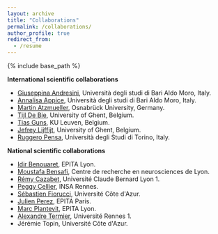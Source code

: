 ```yaml
---
layout: archive
title: "Collaborations"
permalink: /collaborations/
author_profile: true
redirect_from:
  - /resume
---
```


{% include base_path %}

**International scientific collaborations**
* <a href="https://kdde.di.uniba.it/people/giuseppina-andresini/">Giuseppina Andresini</a>, Università degli studi di Bari Aldo Moro, Italy.
* <a href="https://kdde.di.uniba.it/people/annalisa-appice/">Annalisa Appice</a>, Università degli studi di Bari Aldo Moro, Italy.
* <a href="https://martin.atzmueller.net/">Martin Atzmueller</a>, Osnabrück University, Germany.
* <a href="https://ai.ugent.be/people/TijlDeBie.en.html">Tijl De Bie</a>, University of Ghent, Belgium.
* <a href="https://people.cs.kuleuven.be/~tias.guns/">Tias Guns</a>, KU Leuven, Belgium.
* <a href="https://research.ugent.be/web/person/jefrey-lijffijt-0/en">Jefrey Lijffijt</a>, University of Ghent, Belgium.
* <a href="http://www.di.unito.it/~pensa/">Ruggero Pensa</a>, Università degli Studi di Torino, Italy.
  

**National scientific collaborations**
* <a href="https://www.lre.epita.fr/perso/idir-benouaret/">Idir Benouaret</a>, EPITA Lyon.
* <a href="https://sites.google.com/site/moustafabensafi/home">Moustafa Bensafi</a>, Centre de recherche en neurosciences de Lyon.
* <a href="https://cazabetremy.fr/">Rémy Cazabet</a>, Université Claude Bernard Lyon 1.
* <a href="https://people.irisa.fr/Peggy.Cellier/">Peggy Cellier</a>, INSA Rennes.
* <a href="https://univ-cotedazur.fr/annuaire/m-sebastien-fiorucci">Sébastien Fiorucci</a>, Université Côte d'Azur.
* <a href="https://www.lre.epita.fr/people/staff/">Julien Perez</a>, EPITA Paris.
* <a href="https://www.lre.epita.fr/perso/marc-plantevit/">Marc Plantevit</a>, EPITA Lyon.
* <a href="https://people.irisa.fr/Alexandre.Termier/">Alexandre Termier</a>, Université Rennes 1.
* <a hrfe="https://univ-cotedazur.fr/jeremie-topin">Jérémie Topin</a>, Université Côte d'Azur.
